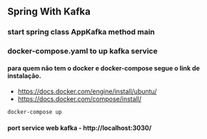 ## Spring With Kafka

### start spring class AppKafka method main

### docker-compose.yaml to up kafka service

#### para quem não tem o docker e docker-compose segue o link de instalação.

- https://docs.docker.com/engine/install/ubuntu/
- https://docs.docker.com/compose/install/


```
docker-compose up
```
#### port service web kafka - http://localhost:3030/


